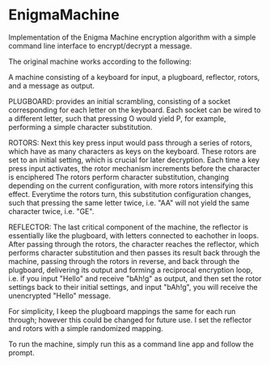 # EnigmaMachine
Implementation of the Enigma Machine encryption algorithm with a simple command line interface to encrypt/decrypt a message.

 The original machine works according to the following:

 A machine consisting of a keyboard for input, a plugboard, reflector, rotors, and a message as output.

 PLUGBOARD: provides an initial scrambling, consisting of a socket corresponding for each letter on the keyboard.
 Each socket can be wired to a different letter, such that pressing O would yield P, for example, performing a simple character substitution.

 ROTORS: Next this key press input would pass through a series of rotors, which have as many characters as keys on the keyboard.
 These rotors are set to an initial setting, which is crucial for later decryption. Each time a key press input activates,
 the rotor mechanism increments before the character is enciphered
 The rotors perform character substitution, changing depending on the current configuration, with more rotors intensifying this effect.
 Everytime the rotors turn, this substitution configuration changes, such that pressing the same letter twice, i.e. "AA" will not yield
 the same character twice, i.e. "GE".

 REFLECTOR: The last critical component of the machine, the reflector is essentially like the plugboard, with letters connected to eachother in loops.
 After passing through the rotors, the character reaches the reflector, which performs character substitution and then passes its result back through the machine,
 passing through the rotors in reverse, and back through the plugboard, delivering its output and forming a reciprocal encryption loop,
 i.e. if you input "Hello" and receive "bAh!g" as output, and then set the rotor settings back to their initial settings, and input "bAh!g",
 you will receive the unencrypted "Hello" message.


 For simplicity, I keep the plugboard mappings the same for each run through; however this could be changed for future use.
 I set the reflector and rotors with a simple randomized mapping.

 To run the machine, simply run this as a command line app and follow the prompt.
